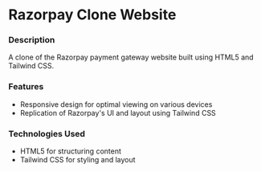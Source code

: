 # Razorpay Clone Website

### Description
A clone of the Razorpay payment gateway website built using HTML5 and Tailwind CSS.

### Features
- Responsive design for optimal viewing on various devices
- Replication of Razorpay's UI and layout using Tailwind CSS

### Technologies Used
- HTML5 for structuring content
- Tailwind CSS for styling and layout
